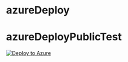 # azureDeploy
# azureDeployPublicTest
[![Deploy to Azure](http://azuredeploy.net/deploybutton.png)](https://azuredeploy.net/)
